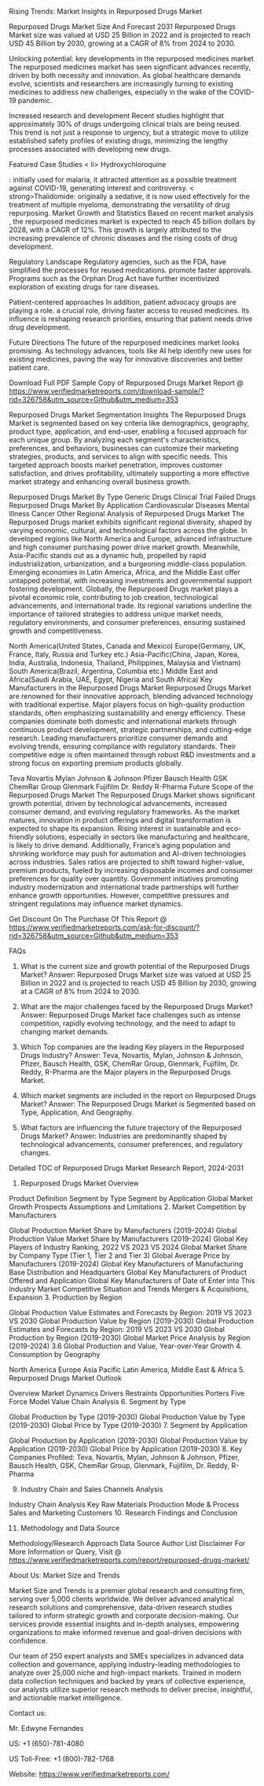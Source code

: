 Rising Trends: Market Insights in Repurposed Drugs Market


Repurposed Drugs Market Size And Forecast 2031
Repurposed Drugs Market size was valued at USD 25 Billion in 2022 and is projected to reach USD 45 Billion by 2030, growing at a CAGR of 8% from 2024 to 2030.

Unlocking potential: key developments in the repurposed medicines market
The repurposed medicines market has seen significant advances recently, driven by both necessity and innovation. As global healthcare demands evolve, scientists and researchers are increasingly turning to existing medicines to address new challenges, especially in the wake of the COVID-19 pandemic.

Increased research and development
Recent studies highlight that approximately 30% of drugs undergoing clinical trials are being reused. This trend is not just a response to urgency, but a strategic move to utilize established safety profiles of existing drugs, minimizing the lengthy processes associated with developing new drugs.

Featured Case Studies
< li>
Hydroxychloroquine

: initially used for malaria, it attracted attention as a possible treatment against COVID-19, generating interest and controversy.
< strong>Thalidomide: originally a sedative, it is now used effectively for the treatment of multiple myeloma, demonstrating the versatility of drug repurposing.
Market Growth and Statistics
Based on recent market analysis , the repurposed medicines market is expected to reach 45 billion dollars by 2028, with a CAGR of 12%. This growth is largely attributed to the increasing prevalence of chronic diseases and the rising costs of drug development.

Regulatory Landscape
Regulatory agencies, such as the FDA, have simplified the processes for reused medications. promote faster approvals. Programs such as the Orphan Drug Act have further incentivized exploration of existing drugs for rare diseases.

Patient-centered approaches
In addition, patient advocacy groups are playing a role. a crucial role, driving faster access to reused medicines. Its influence is reshaping research priorities, ensuring that patient needs drive drug development.

Future Directions
The future of the repurposed medicines market looks promising. As technology advances, tools like AI help identify new uses for existing medicines, paving the way for innovative discoveries and better patient care.

Download Full PDF Sample Copy of Repurposed Drugs Market Report @ https://www.verifiedmarketreports.com/download-sample/?rid=326758&utm_source=Github&utm_medium=353

Repurposed Drugs Market Segmentation Insights
The Repurposed Drugs Market is segmented based on key criteria like demographics, geography, product type, application, and end-user, enabling a focused approach for each unique group. By analyzing each segment's characteristics, preferences, and behaviors, businesses can customize their marketing strategies, products, and services to align with specific needs. This targeted approach boosts market penetration, improves customer satisfaction, and drives profitability, ultimately supporting a more effective market strategy and enhancing overall business growth.

Repurposed Drugs Market By Type
Generic Drugs
Clinical Trial Failed Drugs
Repurposed Drugs Market By Application
Cardiovascular Diseases
Mental Illness
Cancer
Other
Regional Analysis of Repurposed Drugs Market
The Repurposed Drugs market exhibits significant regional diversity, shaped by varying economic, cultural, and technological factors across the globe. In developed regions like North America and Europe, advanced infrastructure and high consumer purchasing power drive market growth. Meanwhile, Asia-Pacific stands out as a dynamic hub, propelled by rapid industrialization, urbanization, and a burgeoning middle-class population. Emerging economies in Latin America, Africa, and the Middle East offer untapped potential, with increasing investments and governmental support fostering development. Globally, the Repurposed Drugs market plays a pivotal economic role, contributing to job creation, technological advancements, and international trade. Its regional variations underline the importance of tailored strategies to address unique market needs, regulatory environments, and consumer preferences, ensuring sustained growth and competitiveness.

North America(United States, Canada and Mexico)
Europe(Germany, UK, France, Italy, Russia and Turkey etc.)
Asia-Pacific(China, Japan, Korea, India, Australia, Indonesia, Thailand, Philippines, Malaysia and Vietnam)
South America(Brazil, Argentina, Columbia etc.)
Middle East and Africa(Saudi Arabia, UAE, Egypt, Nigeria and South Africa)
Key Manufacturers in the Repurposed Drugs Market
Repurposed Drugs Market are renowned for their innovative approach, blending advanced technology with traditional expertise. Major players focus on high-quality production standards, often emphasizing sustainability and energy efficiency. These companies dominate both domestic and international markets through continuous product development, strategic partnerships, and cutting-edge research. Leading manufacturers prioritize consumer demands and evolving trends, ensuring compliance with regulatory standards. Their competitive edge is often maintained through robust R&D investments and a strong focus on exporting premium products globally.

Teva
Novartis
Mylan
Johnson & Johnson
Pfizer
Bausch Health
GSK
ChemRar Group
Glenmark
Fujifilm
Dr. Reddy
R-Pharma
Future Scope of the Repurposed Drugs Market
The Repurposed Drugs Market shows significant growth potential, driven by technological advancements, increased consumer demand, and evolving regulatory frameworks. As the market matures, innovation in product offerings and digital transformation is expected to shape its expansion. Rising interest in sustainable and eco-friendly solutions, especially in sectors like manufacturing and healthcare, is likely to drive demand. Additionally, France’s aging population and shrinking workforce may push for automation and AI-driven technologies across industries. Sales ratios are projected to shift toward higher-value, premium products, fueled by increasing disposable incomes and consumer preferences for quality over quantity. Government initiatives promoting industry modernization and international trade partnerships will further enhance growth opportunities. However, competitive pressures and stringent regulations may influence market dynamics.

Get Discount On The Purchase Of This Report @ https://www.verifiedmarketreports.com/ask-for-discount/?rid=326758&utm_source=Github&utm_medium=353

FAQs
1. What is the current size and growth potential of the Repurposed Drugs Market?
Answer: Repurposed Drugs Market size was valued at USD 25 Billion in 2022 and is projected to reach USD 45 Billion by 2030, growing at a CAGR of 8% from 2024 to 2030.

2. What are the major challenges faced by the Repurposed Drugs Market?
Answer: Repurposed Drugs Market face challenges such as intense competition, rapidly evolving technology, and the need to adapt to changing market demands.

3. Which Top companies are the leading Key players in the Repurposed Drugs Industry?
Answer: Teva, Novartis, Mylan, Johnson & Johnson, Pfizer, Bausch Health, GSK, ChemRar Group, Glenmark, Fujifilm, Dr. Reddy, R-Pharma are the Major players in the Repurposed Drugs Market.

4. Which market segments are included in the report on Repurposed Drugs Market?
Answer: The Repurposed Drugs Market is Segmented based on Type, Application, And Geography.

5. What factors are influencing the future trajectory of the Repurposed Drugs Market?
Answer: Industries are predominantly shaped by technological advancements, consumer preferences, and regulatory changes.

Detailed TOC of Repurposed Drugs Market Research Report, 2024-2031
1. Repurposed Drugs Market Overview

Product Definition
Segment by Type
Segment by Application
Global Market Growth Prospects
Assumptions and Limitations
2. Market Competition by Manufacturers

Global Production Market Share by Manufacturers (2019-2024)
Global Production Value Market Share by Manufacturers (2019-2024)
Global Key Players of Industry Ranking, 2022 VS 2023 VS 2024
Global Market Share by Company Type (Tier 1, Tier 2 and Tier 3)
Global Average Price by Manufacturers (2019-2024)
Global Key Manufacturers of Manufacturing Base Distribution and Headquarters
Global Key Manufacturers of Product Offered and Application
Global Key Manufacturers of Date of Enter into This Industry
Market Competitive Situation and Trends
Mergers & Acquisitions, Expansion
3. Production by Region

Global Production Value Estimates and Forecasts by Region: 2019 VS 2023 VS 2030
Global Production Value by Region (2019-2030)
Global Production Estimates and Forecasts by Region: 2019 VS 2023 VS 2030
Global Production by Region (2019-2030)
Global Market Price Analysis by Region (2019-2024) 3.6 Global Production and Value, Year-over-Year Growth
4. Consumption by Geography

North America
Europe
Asia Pacific
Latin America, Middle East & Africa
5. Repurposed Drugs Market Outlook

Overview
Market Dynamics
Drivers
Restraints
Opportunities
Porters Five Force Model
Value Chain Analysis 
6. Segment by Type

Global Production by Type (2019-2030)
Global Production Value by Type (2019-2030)
Global Price by Type (2019-2030)
7. Segment by Application

Global Production by Application (2019-2030)
Global Production Value by Application (2019-2030)
Global Price by Application (2019-2030)
8. Key Companies Profiled: Teva, Novartis, Mylan, Johnson & Johnson, Pfizer, Bausch Health, GSK, ChemRar Group, Glenmark, Fujifilm, Dr. Reddy, R-Pharma

9. Industry Chain and Sales Channels Analysis

Industry Chain Analysis
Key Raw Materials
Production Mode & Process
Sales and Marketing
Customers
10. Research Findings and Conclusion

11. Methodology and Data Source

Methodology/Research Approach
Data Source
Author List
Disclaimer
For More Information or Query, Visit @ https://www.verifiedmarketreports.com/report/repurposed-drugs-market/

About Us: Market Size and Trends

Market Size and Trends is a premier global research and consulting firm, serving over 5,000 clients worldwide. We deliver advanced analytical research solutions and comprehensive, data-driven research studies tailored to inform strategic growth and corporate decision-making. Our services provide essential insights and in-depth analyses, empowering organizations to make informed revenue and goal-driven decisions with confidence.

Our team of 250 expert analysts and SMEs specializes in advanced data collection and governance, applying industry-leading methodologies to analyze over 25,000 niche and high-impact markets. Trained in modern data collection techniques and backed by years of collective experience, our analysts utilize superior research methods to deliver precise, insightful, and actionable market intelligence.

Contact us:

Mr. Edwyne Fernandes

US: +1 (650)-781-4080

US Toll-Free: +1 (800)-782-1768

Website: https://www.verifiedmarketreports.com/
